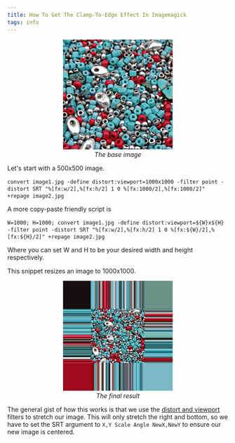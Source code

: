 ```yaml
---
title: How To Get The Clamp-To-Edge Effect In Imagemagick
tags: info
---
```


<p style="text-align:center">
    <img src="/assets/2018-08-02/image1.jpg" alt="Base image" height="250" width="250"/>
    <br>
    <em>The base image</em>
</p>

Let's start with a 500x500 image.

```
convert image1.jpg -define distort:viewport=1000x1000 -filter point -distort SRT "%[fx:w/2],%[fx:h/2] 1 0 %[fx:1000/2],%[fx:1000/2]" +repage image2.jpg
```

A more copy-paste friendly script is

```
W=1000; H=1000; convert image1.jpg -define distort:viewport=${W}x${H} -filter point -distort SRT "%[fx:w/2],%[fx:h/2] 1 0 %[fx:${W}/2],%[fx:${H}/2]" +repage image2.jpg
```

Where you can set W and H to be your desired width and height respectively.

This snippet resizes an image to 1000x1000.

<p style="text-align:center">
    <img src="/assets/2018-08-02/image2.jpg" alt="Clamp-to-edge image" height="250" width="250"/>
    <br>
    <em>The final result</em>
</p>

The general gist of how this works is that we use the [distort and viewport](https://www.imagemagick.org/Usage/distorts/#distort_viewport) filters to stretch our image. This will only stretch the right and bottom, so we have to set the SRT argument to `X,Y Scale Angle NewX,NewY` to ensure our new image is centered.
